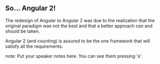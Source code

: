 ##  So... Angular 2!

<p class="fragment">
  The redesign of Angular to Angular 2 was due
  to the realization that the original paradigm was not the
  best and that a better approach can and should be taken.
</p>

<p class="fragment">
  Angular 2 (and counting) is assured to be the one framework that will satisfy all the requirements.
</p>

note:
    Put your speaker notes here.
    You can see them pressing 's'.
